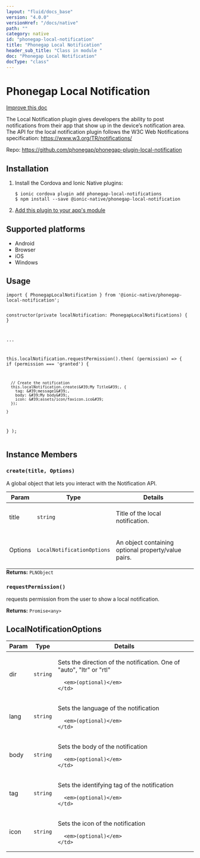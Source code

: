 ```yaml
---
layout: "fluid/docs_base"
version: "4.0.0"
versionHref: "/docs/native"
path: ""
category: native
id: "phonegap-local-notification"
title: "Phonegap Local Notification"
header_sub_title: "Class in module "
doc: "Phonegap Local Notification"
docType: "class"
---
```


<h1 class="api-title">Phonegap Local Notification</h1>

<a class="improve-v2-docs" href="http://github.com/ionic-team/ionic-native/edit/master/src/@ionic-native/plugins/phonegap-local-notification/index.ts#L50">
  Improve this doc
</a>







<p>The Local Notification plugin gives developers the ability to post notifications from their app that show up in the device’s notification area.
The API for the local notification plugin follows the W3C Web Notifications specification: <a href="https://www.w3.org/TR/notifications/">https://www.w3.org/TR/notifications/</a></p>


<p>Repo:
  <a href="https://github.com/phonegap/phonegap-plugin-local-notification">
    https://github.com/phonegap/phonegap-plugin-local-notification
  </a>
</p>


<h2><a class="anchor" name="installation" href="#installation"></a>Installation</h2>
<ol class="installation">
  <li>Install the Cordova and Ionic Native plugins:<br>
    <pre><code class="nohighlight">$ ionic cordova plugin add phonegap-local-notifications
$ npm install --save @ionic-native/phonegap-local-notification
</code></pre>
  </li>
  <li><a href="https://ionicframework.com/docs/native/#Add_Plugins_to_Your_App_Module">Add this plugin to your app's module</a></li>
</ol>



<h2><a class="anchor" name="platforms" href="#platforms"></a>Supported platforms</h2>
<ul>
  <li>Android</li><li>Browser</li><li>iOS</li><li>Windows</li>
</ul>






<h2><a class="anchor" name="usage" href="#usage"></a>Usage</h2>
<pre><code>import { PhonegapLocalNotification } from &#39;@ionic-native/phonegap-local-notification&#39;;


constructor(private localNotification: PhonegapLocalNotifications) { }

...

this.localNotification.requestPermission().then(
  (permission) =&gt; {
    if (permission === &#39;granted&#39;) {

      // Create the notification
      this.localNotification.create(&#39;My Title&#39;, {
        tag: &#39;message1&#39;,
        body: &#39;My body&#39;,
        icon: &#39;assets/icon/favicon.ico&#39;
      });

    }
  }
);
</code></pre>








<h2><a class="anchor" name="instance-members" href="#instance-members"></a>Instance Members</h2>
<h3><a class="anchor" name="create" href="#create"></a><code>create(title,&nbsp;Options)</code></h3>

A global object that lets you interact with the Notification API.
<table class="table param-table" style="margin:0;">
  <thead>
  <tr>
    <th>Param</th>
    <th>Type</th>
    <th>Details</th>
  </tr>
  </thead>
  <tbody>
  <tr>
    <td>
      title</td>
    <td>
      <code>string</code>
    </td>
    <td>
      <p>Title of the local notification.</p>
</td>
  </tr>
  
  <tr>
    <td>
      Options</td>
    <td>
      <code>LocalNotificationOptions</code>
    </td>
    <td>
      <p>An object containing optional property/value pairs.</p>
</td>
  </tr>
  </tbody>
</table>

<div class="return-value" markdown="1">
  <i class="icon ion-arrow-return-left"></i>
  <b>Returns:</b> <code>PLNObject</code> 
</div><h3><a class="anchor" name="requestPermission" href="#requestPermission"></a><code>requestPermission()</code></h3>


requests permission from the user to show a local notification.


<div class="return-value" markdown="1">
  <i class="icon ion-arrow-return-left"></i>
  <b>Returns:</b> <code>Promise&lt;any&gt;</code> 
</div>





<h2><a class="anchor" name="LocalNotificationOptions" href="#LocalNotificationOptions"></a>LocalNotificationOptions</h2>

<table class="table param-table" style="margin:0;">
  <thead>
  <tr>
    <th>Param</th>
    <th>Type</th>
    <th>Details</th>
  </tr>
  </thead>
  <tbody>
  
  <tr>
    <td>
      dir
    </td>
    <td>
      <code>string</code>
    </td>
    <td>
      <p>Sets the direction of the notification. One of &quot;auto&quot;, &quot;ltr&quot; or &quot;rtl&quot;</p>

      <em>(optional)</em>
    </td>
  </tr>
  
  <tr>
    <td>
      lang
    </td>
    <td>
      <code>string</code>
    </td>
    <td>
      <p>Sets the language of the notification</p>

      <em>(optional)</em>
    </td>
  </tr>
  
  <tr>
    <td>
      body
    </td>
    <td>
      <code>string</code>
    </td>
    <td>
      <p>Sets the body of the notification</p>

      <em>(optional)</em>
    </td>
  </tr>
  
  <tr>
    <td>
      tag
    </td>
    <td>
      <code>string</code>
    </td>
    <td>
      <p>Sets the identifying tag of the notification</p>

      <em>(optional)</em>
    </td>
  </tr>
  
  <tr>
    <td>
      icon
    </td>
    <td>
      <code>string</code>
    </td>
    <td>
      <p>Sets the icon of the notification</p>

      <em>(optional)</em>
    </td>
  </tr>
  
  </tbody>
</table>





